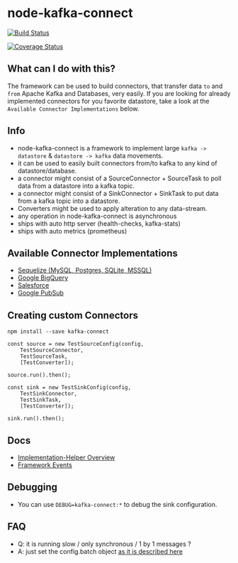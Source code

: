 # node-kafka-connect

[![Build Status](https://travis-ci.org/nodefluent/kafka-connect.svg?branch=master)](https://travis-ci.org/nodefluent/kafka-connect)

[![Coverage Status](https://coveralls.io/repos/github/nodefluent/kafka-connect/badge.svg?branch=master)](https://coveralls.io/github/nodefluent/kafka-connect?branch=master)

## What can I do with this?
The framework can be used to build connectors,
that transfer data `to` and `from` Apache Kafka and Databases,
very easily. If you are looking for already implemented connectors
for you favorite datastore, take a look at the `Available Connector Implementations` below.

## Info

- node-kafka-connect is a framework to implement large
`kafka -> datastore` & `datastore -> kafka` data movements.
- it can be used to easily built connectors from/to kafka to any kind of
datastore/database.
- a connector might consist of a SourceConnector + SourceTask to
poll data from a datastore into a kafka topic.
- a connector might consist of a SinkConnector + SinkTask to put
data from a kafka topic into a datastore.
- Converters might be used to apply alteration to any data-stream.
- any operation in node-kafka-connect is asynchronous
- ships with auto http server (health-checks, kafka-stats)
- ships with auto metrics (prometheus)

## Available Connector Implementations

* [Sequelize (MySQL, Postgres, SQLite, MSSQL)](https://github.com/nodefluent/sequelize-kafka-connect)
* [Google BigQuery](https://github.com/nodefluent/bigquery-kafka-connect)
* [Salesforce](https://github.com/nodefluent/salesforce-kafka-connect)
* [Google PubSub](https://github.com/nodefluent/gcloud-pubsub-kafka-connect)

## Creating custom Connectors

```
npm install --save kafka-connect
```

```es6
const source = new TestSourceConfig(config, 
    TestSourceConnector, 
    TestSourceTask, 
    [TestConverter]);
    
source.run().then();
```

```es6
const sink = new TestSinkConfig(config,
    TestSinkConnector, 
    TestSinkTask, 
    [TestConverter]);
 
sink.run().then();
```

## Docs

* [Implementation-Helper Overview](docs/sample.md)
* [Framework Events](docs/events.md)

## Debugging

* You can use `DEBUG=kafka-connect:*` to debug the sink configuration.

## FAQ

* Q: it is running slow / only synchronous / 1 by 1 messages ?
* A: just set the config.batch object [as it is described here](https://github.com/nodefluent/node-sinek/tree/master/lib/librdkafka#advanced-1n-consumer-mode)
